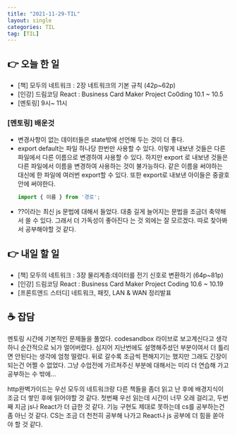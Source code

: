 ```yaml
---
title: "2021-11-29-TIL"
layout: single
categories: TIL
tag: [TIL]
---
```




## 👉 오늘 한 일

- [책] 모두의 네트워크 : 2장 네트워크의 기본 규칙 (42p~62p)
- [인강] 드림코딩 React : Business Card Maker Project Co0ding 10.1 ~ 10.5
- [멘토링] 9시~ 11시


### [멘토링] 배운것

- 변경사항이 없는 데이터들은 state밖에 선언해 두는 것이 더 좋다.
- export default는 파일 하나당 한번만 사용할 수 있다.
  이렇게 내보낸 것들은 다른 파일에서 다른 이름으로 변경하여 사용할 수 있다.
  하지만 export 로 내보낸 것들은 다른 파일에서 이름을 변경하여 사용하는 것이 불가능하다.
  같은 이름을 써야하는 대신에 한 파일에 여러번 export할 수 있다.
  또한 export로 내보낸 아이들은 중괄호 안에 써야한다.
  ```js
  import { 이름 } from '경로';
  ```
- ??이라는 최신 js 문법에 대해서 들었다. 대충 길게 늘어지는 문법을 조금더 축약해서 쓸 수 있다.
  그래서 더 가독성이 좋아진다 는 것 외에는 잘 모르겠다. 
  따로 찾아봐서 공부해야할 것 같다.

## 👉 내일 할 일

- [책] 모두의 네트워크 : 3장 물리계층:데이터를 전기 신호로 변환하기 (64p~81p)
- [인강] 드림코딩 React : Business Card Maker Project Coding 10.6 ~ 10.19
- [프론트엔드 스터디] 네트워크, 패킷, LAN & WAN 정리발표

## ☕ 잡담

멘토링 시간에 기본적인 문제들을 풀었다. codesandbox 라이브로 보고계신다고 생각하니 순간적으로 뇌가 얼어버렸다. 심지어 지난번에도 설명해주셨던 부분이여서 더 틀리면 안된다는 생각에 엄청 떨렸다.
뒤로 갈수록 조금씩 편해지기는 했지만 그래도 긴장이 되는건 어쩔 수 없었다.
그냥 수업전에 가르쳐주신 부분에 대해서는 미리 더 연습해 가고 공부하는 수 밖에...

http완벽가이드는 우선 모두의 네트워크랑 다른 책들을 좀더 읽고 난 후에 배경지식이 조금 더 쌓인 후에 읽어야할 것 같다. 첫번째 우선 읽는데 시간이 너무 오래 걸리고, 두번째 지금 js나 React가 더 급한 것 같다. 기능 구현도 제대로 못하는데 cs를 공부하는건 좀 아닌 것 같다. CS는 조금 더 천천히 공부해 나가고 React나 js 공부에 더 힘을 쏟아야 할 것 같다.







<br /><br /><br /><br />
